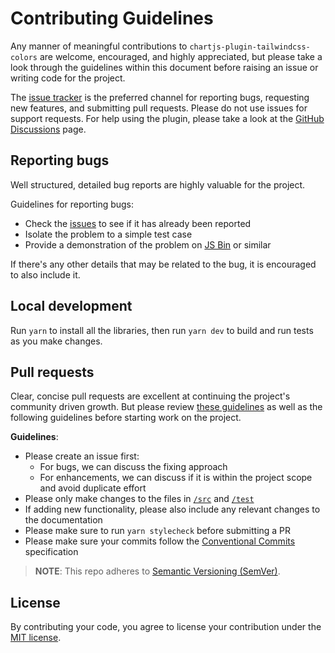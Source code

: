 # Contributing Guidelines

Any manner of meaningful contributions to `chartjs-plugin-tailwindcss-colors` are welcome, encouraged, and highly appreciated, but please take a look through the guidelines within this document before raising an issue or writing code for the project.

The [issue tracker](https://github.com/decanTyme/chartjs-plugin-tailwindcss-colors/issues) is the preferred channel for reporting bugs, requesting new features, and submitting pull requests. Please do not use issues for support requests. For help using the plugin, please take a look at the [GitHub Discussions](https://github.com/decanTyme/chartjs-plugin-tailwindcss-colors/discussions) page.

## Reporting bugs

Well structured, detailed bug reports are highly valuable for the project.

Guidelines for reporting bugs:

- Check the [issues](https://github.com/decanTyme/chartjs-plugin-tailwindcss-colors/issues) to see if it has already been reported
- Isolate the problem to a simple test case
- Provide a demonstration of the problem on [JS Bin](http://jsbin.com) or similar

If there's any other details that may be related to the bug, it is encouraged to also include it.

## Local development

Run `yarn` to install all the libraries, then run `yarn dev` to build and run tests as you make changes.

## Pull requests

Clear, concise pull requests are excellent at continuing the project's community driven growth. But please review [these guidelines](https://github.com/blog/1943-how-to-write-the-perfect-pull-request) as well as the following guidelines before starting work on the project.

**Guidelines**:

- Please create an issue first:
  - For bugs, we can discuss the fixing approach
  - For enhancements, we can discuss if it is within the project scope and avoid duplicate effort
- Please only make changes to the files in [`/src`](https://github.com/decanTyme/chartjs-plugin-tailwindcss-colors/tree/main/src) and [`/test`](https://github.com/decanTyme/chartjs-plugin-tailwindcss-colors/tree/main/test)
- If adding new functionality, please also include any relevant changes to the documentation
- Please make sure to run `yarn stylecheck` before submitting a PR
- Please make sure your commits follow the [Conventional Commits](https://www.conventionalcommits.org/en/v1.0.0/) specification

> **NOTE**: This repo adheres to [Semantic Versioning (SemVer)](https://semver.org/).

## License

By contributing your code, you agree to license your contribution under the [MIT license](LICENSE).
